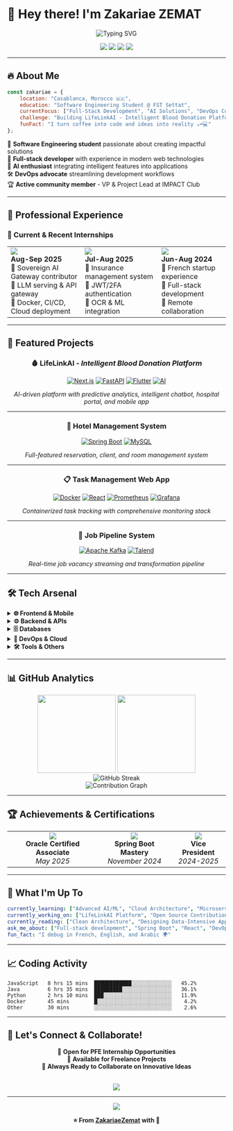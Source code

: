 # 👋 Hey there! I'm **Zakariae ZEMAT** 

<div align="center">
  <img src="https://readme-typing-svg.herokuapp.com?font=Fira+Code&size=32&duration=2800&pause=2000&color=A855F7&center=true&vCenter=true&width=940&lines=Full-Stack+Developer+%F0%9F%9A%80;AI+%26+DevOps+Enthusiast+%F0%9F%A4%96;Software+Engineering+Student+%F0%9F%8E%93;Building+The+Future%2C+One+Commit+at+a+Time+%E2%9C%A8" alt="Typing SVG" />
</div>

<p align="center">
  <a href="mailto:zakariaezemat@gmail.com"><img src="https://img.shields.io/badge/Email-D14836?style=for-the-badge&logo=gmail&logoColor=white"/></a>
  <a href="#"><img src="https://img.shields.io/badge/LinkedIn-0077B5?style=for-the-badge&logo=linkedin&logoColor=white"/></a>
  <a href="#"><img src="https://img.shields.io/badge/Portfolio-FF5722?style=for-the-badge&logo=firefox&logoColor=white"/></a>
  <a href="#"><img src="https://img.shields.io/badge/Phone-25D366?style=for-the-badge&logo=whatsapp&logoColor=white"/></a>
</p>

---

## 🔥 **About Me**

```javascript
const zakariae = {
    location: "Casablanca, Morocco 🇲🇦",
    education: "Software Engineering Student @ FST Settat",
    currentFocus: ["Full-Stack Development", "AI Solutions", "DevOps Culture"],
    challenge: "Building LifeLinkAI - Intelligent Blood Donation Platform",
    funFact: "I turn coffee into code and ideas into reality ☕➡️💻"
};
```

🎯 **Software Engineering student** passionate about creating impactful solutions  
🚀 **Full-stack developer** with experience in modern web technologies  
🤖 **AI enthusiast** integrating intelligent features into applications  
🛠️ **DevOps advocate** streamlining development workflows  
🏆 **Active community member** - VP & Project Lead at IMPACT Club  

---

## 💼 **Professional Experience**

### 🌟 Current & Recent Internships

<table>
  <tr>
    <td>
      <img src="https://img.shields.io/badge/XAI-Cloud_DevOps-00D4FF?style=flat-square&logo=amazon-aws&logoColor=white"/>
      <br><strong>Aug-Sep 2025</strong>
      <br>🔹 Sovereign AI Gateway contributor
      <br>🔹 LLM serving & API gateway
      <br>🔹 Docker, CI/CD, Cloud deployment
    </td>
    <td>
      <img src="https://img.shields.io/badge/Business_IT-Full_Stack-4CAF50?style=flat-square&logo=spring&logoColor=white"/>
      <br><strong>Jul-Aug 2025</strong>
      <br>🔹 Insurance management system
      <br>🔹 JWT/2FA authentication
      <br>🔹 OCR & ML integration
    </td>
    <td>
      <img src="https://img.shields.io/badge/YHS_Consulting-Software_Engineering-FF6B6B?style=flat-square&logo=javascript&logoColor=white"/>
      <br><strong>Jun-Aug 2024</strong>
      <br>🔹 French startup experience
      <br>🔹 Full-stack development
      <br>🔹 Remote collaboration
    </td>
  </tr>
</table>

---

## 🚀 **Featured Projects**

<div align="center">

### 🩸 **LifeLinkAI** - *Intelligent Blood Donation Platform*
[![Next.js](https://img.shields.io/badge/Next.js-000000?style=flat-square&logo=next.js&logoColor=white)](https://nextjs.org/)
[![FastAPI](https://img.shields.io/badge/FastAPI-009688?style=flat-square&logo=fastapi&logoColor=white)](https://fastapi.tiangolo.com/)
[![Flutter](https://img.shields.io/badge/Flutter-02569B?style=flat-square&logo=flutter&logoColor=white)](https://flutter.dev/)
[![AI](https://img.shields.io/badge/AI_Powered-FF6F00?style=flat-square&logo=tensorflow&logoColor=white)](https://tensorflow.org/)

*AI-driven platform with predictive analytics, intelligent chatbot, hospital portal, and mobile app*

---

### 🏨 **Hotel Management System**
[![Spring Boot](https://img.shields.io/badge/Spring_Boot-6DB33F?style=flat-square&logo=spring&logoColor=white)](https://spring.io/projects/spring-boot)
[![MySQL](https://img.shields.io/badge/MySQL-4479A1?style=flat-square&logo=mysql&logoColor=white)](https://mysql.com/)

*Full-featured reservation, client, and room management system*

---

### 📋 **Task Management Web App**
[![Docker](https://img.shields.io/badge/Docker-2496ED?style=flat-square&logo=docker&logoColor=white)](https://docker.com/)
[![React](https://img.shields.io/badge/React-61DAFB?style=flat-square&logo=react&logoColor=black)](https://reactjs.org/)
[![Prometheus](https://img.shields.io/badge/Prometheus-E6522C?style=flat-square&logo=prometheus&logoColor=white)](https://prometheus.io/)
[![Grafana](https://img.shields.io/badge/Grafana-F46800?style=flat-square&logo=grafana&logoColor=white)](https://grafana.com/)

*Containerized task tracking with comprehensive monitoring stack*

---

### 💼 **Job Pipeline System**
[![Apache Kafka](https://img.shields.io/badge/Apache_Kafka-231F20?style=flat-square&logo=apache-kafka&logoColor=white)](https://kafka.apache.org/)
[![Talend](https://img.shields.io/badge/Talend-FF6D70?style=flat-square&logo=talend&logoColor=white)](https://talend.com/)

*Real-time job vacancy streaming and transformation pipeline*

</div>

---

## 🛠️ **Tech Arsenal**

<details>
<summary><b>🌐 Frontend & Mobile</b></summary>
<br>
<p align="center">
  <img src="https://img.shields.io/badge/HTML5-E34F26?style=for-the-badge&logo=html5&logoColor=white"/>
  <img src="https://img.shields.io/badge/CSS3-1572B6?style=for-the-badge&logo=css3&logoColor=white"/>
  <img src="https://img.shields.io/badge/JavaScript-F7DF1E?style=for-the-badge&logo=javascript&logoColor=black"/>
  <img src="https://img.shields.io/badge/React-61DAFB?style=for-the-badge&logo=react&logoColor=black"/>
  <img src="https://img.shields.io/badge/Next.js-000000?style=for-the-badge&logo=next.js&logoColor=white"/>
  <img src="https://img.shields.io/badge/Angular-DD0031?style=for-the-badge&logo=angular&logoColor=white"/>
  <img src="https://img.shields.io/badge/Tailwind_CSS-38B2AC?style=for-the-badge&logo=tailwind-css&logoColor=white"/>
  <img src="https://img.shields.io/badge/Flutter-02569B?style=for-the-badge&logo=flutter&logoColor=white"/>
  <img src="https://img.shields.io/badge/Dart-0175C2?style=for-the-badge&logo=dart&logoColor=white"/>
</p>
</details>

<details>
<summary><b>⚙️ Backend & APIs</b></summary>
<br>
<p align="center">
  <img src="https://img.shields.io/badge/Java-ED8B00?style=for-the-badge&logo=java&logoColor=white"/>
  <img src="https://img.shields.io/badge/Spring_Boot-6DB33F?style=for-the-badge&logo=spring&logoColor=white"/>
  <img src="https://img.shields.io/badge/Spring_Security-6DB33F?style=for-the-badge&logo=spring-security&logoColor=white"/>
  <img src="https://img.shields.io/badge/Python-3776AB?style=for-the-badge&logo=python&logoColor=white"/>
  <img src="https://img.shields.io/badge/FastAPI-009688?style=for-the-badge&logo=fastapi&logoColor=white"/>
  <img src="https://img.shields.io/badge/REST_API-FF6F00?style=for-the-badge&logo=postman&logoColor=white"/>
  <img src="https://img.shields.io/badge/JWT-000000?style=for-the-badge&logo=json-web-tokens&logoColor=white"/>
</p>
</details>

<details>
<summary><b>🗄️ Databases</b></summary>
<br>
<p align="center">
  <img src="https://img.shields.io/badge/MySQL-4479A1?style=for-the-badge&logo=mysql&logoColor=white"/>
  <img src="https://img.shields.io/badge/PostgreSQL-316192?style=for-the-badge&logo=postgresql&logoColor=white"/>
</p>
</details>

<details>
<summary><b>🚀 DevOps & Cloud</b></summary>
<br>
<p align="center">
  <img src="https://img.shields.io/badge/Docker-2496ED?style=for-the-badge&logo=docker&logoColor=white"/>
  <img src="https://img.shields.io/badge/GitHub_Actions-2088FF?style=for-the-badge&logo=github-actions&logoColor=white"/>
  <img src="https://img.shields.io/badge/Prometheus-E6522C?style=for-the-badge&logo=prometheus&logoColor=white"/>
  <img src="https://img.shields.io/badge/Grafana-F46800?style=for-the-badge&logo=grafana&logoColor=white"/>
  <img src="https://img.shields.io/badge/Apache_Kafka-231F20?style=for-the-badge&logo=apache-kafka&logoColor=white"/>
</p>
</details>

<details>
<summary><b>🛠️ Tools & Others</b></summary>
<br>
<p align="center">
  <img src="https://img.shields.io/badge/Git-F05032?style=for-the-badge&logo=git&logoColor=white"/>
  <img src="https://img.shields.io/badge/Figma-F24E1E?style=for-the-badge&logo=figma&logoColor=white"/>
  <img src="https://img.shields.io/badge/Postman-FF6C37?style=for-the-badge&logo=postman&logoColor=white"/>
  <img src="https://img.shields.io/badge/Jira-0052CC?style=for-the-badge&logo=jira&logoColor=white"/>
  <img src="https://img.shields.io/badge/UML-02569B?style=for-the-badge&logo=uml&logoColor=white"/>
  <img src="https://img.shields.io/badge/Talend-FF6D70?style=for-the-badge&logo=talend&logoColor=white"/>
</p>
</details>

---

## 📊 **GitHub Analytics**

<div align="center">
  <img height="180em" src="https://github-readme-stats.vercel.app/api?username=ZakariaeZemat&show_icons=true&theme=radical&include_all_commits=true&count_private=true"/>
  <img height="180em" src="https://github-readme-stats.vercel.app/api/top-langs/?username=ZakariaeZemat&layout=compact&langs_count=8&theme=radical"/>
</div>

<div align="center">
  <img src="https://github-readme-streak-stats.herokuapp.com/?user=ZakariaeZemat&theme=radical" alt="GitHub Streak"/>
</div>

<div align="center">
  <img src="https://github-readme-activity-graph.vercel.app/graph?username=ZakariaeZemat&theme=redical&hide_border=true" alt="Contribution Graph"/>
</div>

---

## 🏆 **Achievements & Certifications**

<div align="center">
  <table>
    <tr>
      <td align="center">
        <img src="https://img.shields.io/badge/Oracle-Java_SE_8-F80000?style=flat-square&logo=oracle&logoColor=white"/>
        <br><b>Oracle Certified Associate</b>
        <br><i>May 2025</i>
      </td>
      <td align="center">
        <img src="https://img.shields.io/badge/Spring_Boot_3-Complete_Course-6DB33F?style=flat-square&logo=spring&logoColor=white"/>
        <br><b>Spring Boot Mastery</b>
        <br><i>November 2024</i>
      </td>
      <td align="center">
        <img src="https://img.shields.io/badge/Leadership-VP_IMPACT_Club-FF6B6B?style=flat-square&logo=target&logoColor=white"/>
        <br><b>Vice President</b>
        <br><i>2024-2025</i>
      </td>
    </tr>
  </table>
</div>

---

## 🌟 **What I'm Up To**

```yaml
currently_learning: ["Advanced AI/ML", "Cloud Architecture", "Microservices"]
currently_working_on: ["LifeLinkAI Platform", "Open Source Contributions"]
currently_reading: ["Clean Architecture", "Designing Data-Intensive Applications"]
ask_me_about: ["Full-stack development", "Spring Boot", "React", "DevOps", "AI integration"]
fun_fact: "I debug in French, English, and Arabic 🌍"
```

---

## 📈 **Coding Activity**

<!--START_SECTION:waka-->
```text
JavaScript   8 hrs 15 mins  ████████████░░░░░░░░░░░░░   45.2%
Java         6 hrs 35 mins  █████████░░░░░░░░░░░░░░░░   36.1%
Python       2 hrs 10 mins  ███░░░░░░░░░░░░░░░░░░░░░░   11.9%
Docker       45 mins        █░░░░░░░░░░░░░░░░░░░░░░░░    4.2%
Other        30 mins        ░░░░░░░░░░░░░░░░░░░░░░░░░    2.6%
```
<!--END_SECTION:waka-->

---

## 🤝 **Let's Connect & Collaborate!**

<div align="center">
  
  💼 **Open for PFE Internship Opportunities**  
  🚀 **Available for Freelance Projects**  
  🤝 **Always Ready to Collaborate on Innovative Ideas**
  
  <br>
  
  <img src="https://komarev.com/ghpvc/?username=ZakariaeZemat&color=blueviolet&style=flat-square&label=Profile+Views"/>
  
</div>

---

<div align="center">
  <img src="https://capsule-render.vercel.app/api?type=waving&color=gradient&height=100&section=footer"/>
  
  **⭐ From [ZakariaeZemat](https://github.com/ZakariaeZemat) with 💜**
</div>
